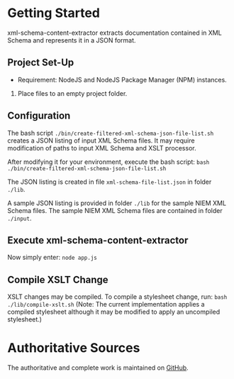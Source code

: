 # Getting Started
xml-schema-content-extractor extracts documentation contained in XML Schema and represents it in a JSON format.

## Project Set-Up
  * Requirement: NodeJS and NodeJS Package Manager (NPM) instances.
  
  1. Place files to an empty project folder.
      
## Configuration
The bash script `./bin/create-filtered-xml-schema-json-file-list.sh` creates a JSON listing of input XML Schema files.  It may require modification of paths to input XML Schema and XSLT processor.  

After modifying it for your environment, execute the bash script:
  `bash ./bin/create-filtered-xml-schema-json-file-list.sh`

The JSON listing is created in file `xml-schema-file-list.json` in folder `./lib`. 

A sample JSON listing is provided in folder `./lib` for the sample NIEM XML Schema files.  The sample NIEM XML Schema files are contained in folder `./input`.

## Execute xml-schema-content-extractor
Now simply enter:
  `node app.js`

## Compile XSLT Change
XSLT changes may be compiled.  To compile a stylesheet change, run:
  `bash ./lib/compile-xslt.sh`
(Note: The current implementation applies a compiled stylesheet although it may be modified to apply an uncompiled stylesheet.)

# Authoritative Sources

The authoritative and complete work is maintained on [GitHub](https://github.com/gmoyanollc/xml-schema-content-extractor).
